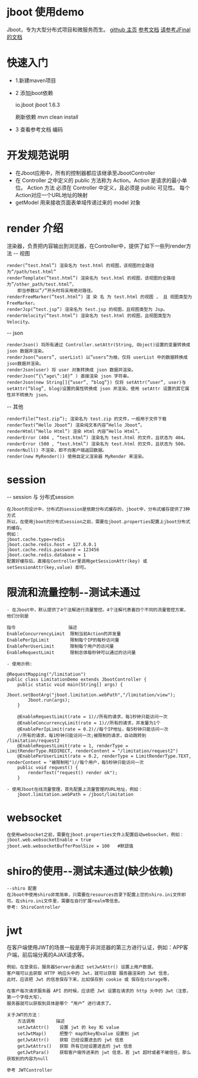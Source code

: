 # jboot 使用demo
Jboot，专为大型分布式项目和微服务而生。
[github 主页](https://github.com/java-frame/jboot/blob/master/README-ZH.md)
[参考文档](https://github.com/java-frame/jboot/blob/master/DOC.md)
[请参考JFinal的文档](http://download.jfinal.com/download/3.2/jfinal-3.2-manual.pdf)
# 快速入门
- 1.新建maven项目
- 2 添加jboot依赖

    <dependency>
        <groupId>io.jboot</groupId>
        <artifactId>jboot</artifactId>
        <version>1.6.3</version>
    </dependency>
    
    刷新依赖 mvn clean install
- 3 查看参考文档 编码

# 开发规范说明
- 在Jboot应用中，所有的控制器都应该继承至JbootController
- 在 Controller 之中定义的 public 方法称为 Action。Action 是请求的最小单位。
    Action 方法 必须在 Controller 中定义，且必须是 public 可见性。
    每个Action对应一个URL地址的映射
- getModel 用来接收页面表单域传递过来的 model 对象

# render 介绍
渲染器，负责把内容输出到浏览器，在Controller中，提供了如下一些列render方法
-- 视图

    render(”test.html”) 渲染名为 test.html 的视图，该视图的全路径为”/path/test.html”
    renderTemplate(”test.html”) 渲染名为 test.html 的视图，该视图的全路径为”/other_path/test.html”，
        即当参数以”/”开头时将采用绝对路径。
    renderFreeMarker(”test.html”) 渲 染 名 为 test.html 的视图 ， 且 视图类型为FreeMarker。
    renderJsp(”test.jsp”) 渲染名为 test.jsp 的视图，且视图类型为 Jsp。
    renderVelocity(“test.html”) 渲染名为 test.html 的视图，且视图类型为 Velocity。
-- json

    renderJson() 将所有通过 Controller.setAttr(String, Object)设置的变量转换成 json 数据并渲染。
    renderJson(“users”, userList) 以”users”为根，仅将 userList 中的数据转换成 json数据并渲染。
    renderJson(user) 将 user 对象转换成 json 数据并渲染。
    renderJson(“{\”age\”:18}” ) 直接渲染 json 字符串。
    renderJson(new String[]{“user”, “blog”}) 仅将 setAttr(“user”, user)与 setAttr(“blog”, blog)设置的属性转换成 json 并渲染。使用 setAttr 设置的其它属性并不转换为 json。

-- 其他

    renderFile(“test.zip”); 渲染名为 test.zip 的文件，一般用于文件下载
    renderText(“Hello Jboot”) 渲染纯文本内容”Hello Jboot”。
    renderHtml(“Hello Html”) 渲染 Html 内容”Hello Html”。
    renderError (404 , “test.html”) 渲染名为 test.html 的文件，且状态为 404。
    renderError (500 , “test.html”) 渲染名为 test.html 的文件，且状态为 500。
    renderNull() 不渲染，即不向客户端返回数据。
    render(new MyRender()) 使用自定义渲染器 MyRender 来渲染。

# session
-- session 与 分布式session

    在Jboot的设计中，分布式的session是依赖分布式缓存的，jboot中，分布式缓存提供了3种方式
    所以，在使用jboot的分布式session之前，需要在jboot.properties配置上jboot分布式的缓存。
    例如：
    jboot.cache.type=redis
    jboot.cache.redis.host = 127.0.0.1
    jboot.cache.redis.password = 123456
    jboot.cache.redis.database = 1
    配置好缓存后，直接在Controller里调用getSessionAttr(key) 或 setSessionAttr(key,value) 即可。

# 限流和流量控制--测试未通过
    - 在Jboot中，默认提供了4个注解进行流量管控。4个注解代表着四个不同的流量管控方案，他们分别是

    指令                    描述
    EnableConcurrencyLimit  限制当前Action的并发量
    EnablePerIpLimit        限制每个IP的每秒访问量
    EnablePerUserLimit      限制每个用户的访问量
    EnableRequestLimit      限制总体每秒钟可以通过的访问量
    
    - 使用示例:

    @RequestMapping("/limitation")
    public class LimitationDemo extends JbootController {
        public static void main(String[] args) {
            Jboot.setBootArg("jboot.limitation.webPath","/limitation/view");
            Jboot.run(args);
        }
        
        @EnableRequestLimit(rate = 1)//所有的请求，每1秒钟只能访问一次
        @EnableConcurrencyLimit(rate = 1)//所有的请求，并发量为1个
        @EnablePerIpLimit(rate = 0.2)//每个IP地址，每5秒钟只能访问一次
        //所有的请求，每1秒钟只能访问一次;被限制的请求，自动跳转到 /limitation/request2
        @EnableRequestLimit(rate = 1, renderType = LimitRenderType.REDIRECT, renderContent = "/limitation/request2")
        @EnablePerUserLimit(rate = 0.2, renderType = LimitRenderType.TEXT, renderContent = "被限制啦")//每个用户，每5秒钟只能访问一次
        public void request() {
            renderText("request() render ok");
        }
        
    - 使用Jboot在线流量管理，首先配置上流量管理的URL地址，例如：
        jboot.limitation.webPath = /jboot/limitation

#  websocket

    在使用websocket之前，需要在jboot.properties文件上配置启动websocket，例如：
    jboot.web.websocketEnable = true
    jboot.web.websocketBufferPoolSize = 100   #默認值

# shiro的使用--测试未通过(缺少依赖)
    --shiro 配置
    在Jboot中使用shiro非常简单，只需要在resources目录下配置上您的shiro.ini文件即可。在shiro.ini文件里，需要在自行扩展realm等信息。
    參考: ShiroController  

# jwt
在客户端使用JWT的场景一般是用于非浏览器的第三方进行认证，例如：APP客户端，前后端分离的AJAX请求等。

    例如，在登录后，服务器Server会通过 setJwtAttr() 设置上用户数据，
    客户端可以去获取 HTTP 响应头中的 Jwt，就可以获取 服务器渲染的 Jwt 信息，
    此时，应该把 Jwt 的信息保存下来，比如保存到 cookie 或 保存在storage等，
     
    在客户每次请求服务器 API 的时候，应该把 Jwt 设置在请求的 http 头中的 Jwt（注意，第一个字母大写），
    服务器就可以获取到具体是哪个 “用户” 进行请求了。
    
    关于JWT的方法：
        方法调用        描述
        setJwtAttr()    设置 jwt 的 key 和 value
        setJwtMap()     把整个 map的key和value 设置到 jwt
        getJwtAttr()    获取 已经设置进去的 jwt 信息
        getJwtAttrs()   获取 所有已经设置进去的 jwt 信息
        getJwtPara()    获取客户端传进来的 jwt 信息，若 jwt 超时或者不被信任，那么获取到的内容为null

    參考 JWTController

